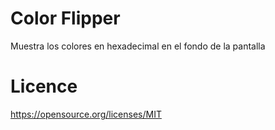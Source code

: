 # Color Flipper

Muestra los colores en hexadecimal en el fondo de la pantalla

# Licence
https://opensource.org/licenses/MIT
